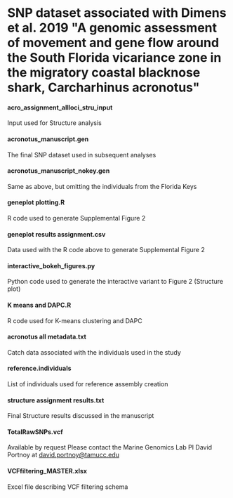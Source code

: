 # SNP dataset associated with Dimens et al. 2019 "A genomic assessment of movement and gene flow around the South Florida vicariance zone in the migratory coastal blacknose shark, Carcharhinus acronotus"

#### acro_assignment_allloci_stru_input
Input used for Structure analysis

#### acronotus_manuscript.gen
The final SNP dataset used in subsequent analyses

#### acronotus_manuscript_nokey.gen
Same as above, but omitting the individuals from the Florida Keys

#### geneplot plotting.R
R code used to generate Supplemental Figure 2

#### geneplot results assignment.csv
Data used with the R code above to generate Supplemental Figure 2

#### interactive_bokeh_figures.py
Python code used to generate the interactive variant to Figure 2 (Structure plot)

#### K means and DAPC.R
R code used for K-means clustering and DAPC

#### acronotus all metadata.txt
Catch data associated with the individuals used in the study

#### reference.individuals
List of individuals used for reference assembly creation

#### structure assignment results.txt
Final Structure results discussed in the manuscript

#### TotalRawSNPs.vcf
Available by request Please contact the Marine Genomics Lab PI David Portnoy at david.portnoy@tamucc.edu

#### VCFfiltering_MASTER.xlsx
Excel file describing VCF filtering schema
